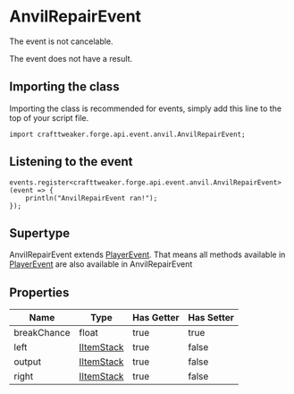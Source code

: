 # AnvilRepairEvent

The event is not cancelable.

The event does not have a result.

## Importing the class

Importing the class is recommended for events, simply add this line to the top of your script file.
```zenscript
import crafttweaker.forge.api.event.anvil.AnvilRepairEvent;
```


## Listening to the event

```zenscript
events.register<crafttweaker.forge.api.event.anvil.AnvilRepairEvent>(event => {
    println("AnvilRepairEvent ran!");
});
```


## Supertype

AnvilRepairEvent extends [PlayerEvent](/forge/api/event/entity/player/PlayerEvent). That means all methods available in [PlayerEvent](/forge/api/event/entity/player/PlayerEvent) are also available in AnvilRepairEvent

## Properties

|    Name     |                    Type                    | Has Getter | Has Setter |
|-------------|--------------------------------------------|------------|------------|
| breakChance | float                                      | true       | true       |
| left        | [IItemStack](/vanilla/api/item/IItemStack) | true       | false      |
| output      | [IItemStack](/vanilla/api/item/IItemStack) | true       | false      |
| right       | [IItemStack](/vanilla/api/item/IItemStack) | true       | false      |

